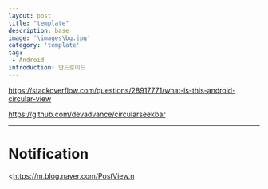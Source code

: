 ```yaml
---
layout: post
title: "template"
description: base
image: '\images\bg.jpg'
category: 'template'
tag:
 - Android
introduction: 안드로이드
---
```




<https://stackoverflow.com/questions/28917771/what-is-this-android-circular-view>

<https://github.com/devadvance/circularseekbar>

---

# Notification

<https://m.blog.naver.com/PostView.n
